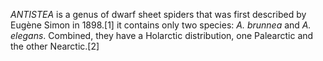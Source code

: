 _ANTISTEA_ is a genus of dwarf sheet spiders that was first described by Eugène Simon in 1898.[1] it contains only two species: _A. brunnea_ and _A. elegans_. Combined, they have a Holarctic distribution, one Palearctic and the other Nearctic.[2]
